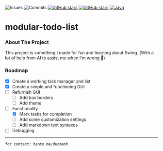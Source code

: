 ![Issues](https://badgen.net/github/issues/manhanbanhcanh/modular-todo-list?color=red)
![Commits](https://badgen.net/github/commits/manhanbanhcanh/modular-todo-list?color=green)
[![GitHub stars](https://img.shields.io/github/stars/manhanbanhcanh/modular-todo-list)](https://github.com/manhanbanhcanh/modular-todo-list)
[![GitHub stars](https://img.shields.io/badge/contact-bento-blue)](https://bento.me/ducmanh)
[![Java](https://badgen.net/badge/Java/21/orange)](https://www.oracle.com/java/)

# modular-todo-list

### About The Project
This project is something I made for fun and learning about Swing. (With a lot of help from AI to assist me when I'm wrong 🥀)

### Roadmap
- [x] Create a working task manager and list
- [x] Create a simple and functioning GUI
- [ ] Refurnish GUI
   - [ ] Add box borders
   - [ ] Add theme
- [ ]  Functionality
   - [x] Mark tasks for completion
   - [ ] Add some customization settings
   - [ ] Add markdown text syntaxes
- [ ] Debugging

---
`for contact: bento.me/ducmanh`



